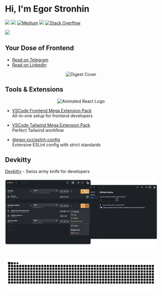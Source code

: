 # Hi, I'm Egor Stronhin

[<img src ="https://img.shields.io/badge/egor%2Exyz-black?style=for-the-badge">](https://egor.xyz/)
[<img src ="https://img.shields.io/badge/devkitty%2Eapp-black?style=for-the-badge">](https://devkitty.app/)
[<img alt="Medium" src="https://img.shields.io/badge/Medium%20-%23000000.svg?&style=for-the-badge&logo=Medium&logoColor=white"/>](https://egor-xyz.medium.com)
[<img src="https://img.shields.io/badge/linkedin-%230077B5.svg?&style=for-the-badge&logo=linkedin&logoColor=white" />](https://www.linkedin.com/in/egorxyz/)
[<img alt="Stack Overflow" src="https://img.shields.io/badge/-Stack%20overflow-FE7A16?style=for-the-badge&logo=stack-overflow&logoColor=white"/>](https://stackoverflow.com/users/2746447/egor-xyz)

<picture>
  <img src="https://github.com/user-attachments/assets/a516fdd0-f4f3-4ec8-af08-cb3bf316aaa6" />
</picture>

## Your Dose of Frontend

- [Read on Telegram](https://t.me/frontend_weekly_news_digest)  
- [Read on LinkedIn](https://www.linkedin.com/newsletters/7153365464419614725/)

<p align="center">
  <img src="https://github.com/user-attachments/assets/d3fb02b9-f511-461e-a91e-b29a2d4cb275" alt="Digest Cover" />
</p>

## Tools & Extensions

<p align="center">
  <picture>
    <img src="https://media.giphy.com/media/eNAsjO55tPbgaor7ma/giphy.gif" width="120" alt="Animated React Logo" />
  </picture>
</p>

- [VSCode Frontend Mega Extension Pack](https://marketplace.visualstudio.com/items?itemName=egor-xyz.front-end-mega-extension-pack)  
  All-in-one setup for frontend developers

- [VSCode Tailwind Mega Extension Pack](https://marketplace.visualstudio.com/items?itemName=egor-xyz.tailwind-mega-extension-pack)  
  Perfect Tailwind workflow

- [@egor.xyz/eslint-config](https://www.npmjs.com/package/@egor.xyz/eslint-config)  
  Extensive ESLint config with strict standards

## Devkitty

[Devkitty](https://devkitty.app) - Swiss army knife for developers

[![Devkitty demo](https://github.com/egor-xyz/devkitty-website/blob/main/public/images/GitHub-App-Demo.png)](https://devkitty.app/)

<h2></h2>
<p align="center">
  <picture>
    <source media="(prefers-color-scheme: dark)" srcset="https://github.com/egor-xyz/egor-xyz/blob/output/github-contribution-grid-snake-dark.svg" />
    <source media="(prefers-color-scheme: light)" srcset="https://github.com/egor-xyz/egor-xyz/blob/output/github-contribution-grid-snake.svg" />
    <img alt="github-snake" src="https://github.com/egor-xyz/egor-xyz/blob/output/github-contribution-grid-snake.svg" />
  </picture>
</p>
